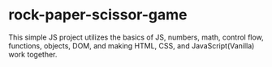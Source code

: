 # rock-paper-scissor-game
This simple JS project utilizes the basics of JS, numbers, math, control flow, functions, objects, DOM, and making HTML, CSS, and JavaScript(Vanilla) work together.
